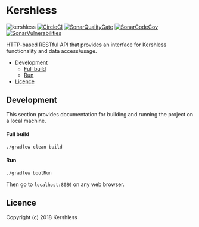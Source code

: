 # Kershless
![kershless](http://www.kershless.com/Assets/Images/kershless_logo.svg)
[![CircleCI](https://circleci.com/gh/heshamMassoud/Kershless/tree/master.svg?style=svg)](https://circleci.com/gh/heshamMassoud/Kershless/tree/master)
[![SonarQualityGate](https://sonarcloud.io/api/project_badges/measure?project=com.kershless%3Akershless&metric=alert_status)](https://sonarcloud.io/dashboard?id=com.kershless%3Akershless)
[![SonarCodeCov](https://sonarcloud.io/api/project_badges/measure?project=com.kershless%3Akershless&metric=coverage)](https://sonarcloud.io/dashboard?id=com.kershless%3Akershless)
[![SonarVulnerabilities](https://sonarcloud.io/api/project_badges/measure?project=com.kershless%3Akershless&metric=vulnerabilities)](https://sonarcloud.io/dashboard?id=com.kershless%3Akershless)



HTTP-based RESTful API that provides an interface for Kershless functionality and data access/usage.

<!-- START doctoc generated TOC please keep comment here to allow auto update -->
<!-- DON'T EDIT THIS SECTION, INSTEAD RE-RUN doctoc TO UPDATE -->


- [Development](#development)
    - [Full build](#full-build)
    - [Run](#run)
- [Licence](#licence)

<!-- END doctoc generated TOC please keep comment here to allow auto update -->

## Development
This section provides documentation for building and running the project on a local machine.
#### Full build
````bash
./gradlew clean build
````
#### Run
````bash
./gradlew bootRun
````
Then go to `localhost:8080` on any web browser.

## Licence
Copyright (c) 2018 Kershless

